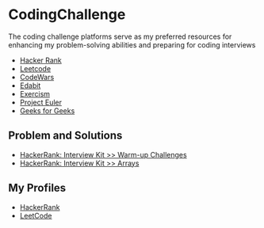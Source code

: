 # CodingChallenge
The coding challenge platforms serve as my preferred resources for enhancing my problem-solving abilities and preparing for coding interviews
- [Hacker Rank](https://www.hackerrank.com/domains)
- [Leetcode](https://leetcode.com/problems)
- [CodeWars](https://www.codewars.com/kata/latest)
- [Edabit](https://edabit.com/challenges/java)
- [Exercism](https://exercism.org/tracks)
- [Project Euler](https://projecteuler.net/recent)
- [Geeks for Geeks](https://practice.geeksforgeeks.org/explore?)


## Problem and Solutions
- [HackerRank: Interview Kit >> Warm-up Challenges](https://github.com/krishnamanchikalapudi/CodingChallenge.java/tree/develop/src/main/java/solutions/hackerrank/interview/warmup/README.md)
- [HackerRank: Interview Kit >> Arrays](https://github.com/krishnamanchikalapudi/CodingChallenge.java/tree/develop/src/main/java/solutions/hackerrank/interview/arrays/README.md)


<!--
### Other problems 
| Problem | Source code | Test Cases  | Video | 
| ------------- |:-------------:|:-------------:| -----:|
| [HackerRank:Diagonal Difference](https://www.hackerrank.com/challenges/diagonal-difference/)  | [DiagonalDifference.java](https://github.com/krishnamanchikalapudi/CodingChallenge.java/blob/develop/src/main/java/solutions/hackerrank/DiagonalDifference.java) |[DiagonalDifferenceTests.java](https://github.com/krishnamanchikalapudi/CodingChallenge.java/blob/develop/src/test/java/solutions/hackerrank/unit/DiagonalDifferenceTests.java)  |  [videos](https://youtube.com/@DayOneDev)  | 
| [HackerRank:Plus Minus](https://www.hackerrank.com/challenges/plus-minus/)  | [PlusMinus.java](https://github.com/krishnamanchikalapudi/CodingChallenge.java/blob/develop/src/main/java/solutions/hackerrank/PlusMinus.java) |[PlusMinusTests.java](https://github.com/krishnamanchikalapudi/CodingChallenge.java/blob/develop/src/test/java/solutions/hackerrank/unit/PlusMinusTests.java)  |  [videos](https://youtube.com/@DayOneDev)  | 
| [HackerRank:Mini Max Sum](https://www.hackerrank.com/challenges/mini-max-sum/)  | [MiniMaxSum.java](https://github.com/krishnamanchikalapudi/CodingChallenge.java/blob/develop/src/main/java/solutions/hackerrank/MiniMaxSum.java) |[MiniMaxSumTests.java](https://github.com/krishnamanchikalapudi/CodingChallenge.java/blob/develop/src/test/java/solutions/hackerrank/unit/MiniMaxSumTests.java)  |  [videos](https://youtube.com/@DayOneDev)  | 
| [HackerRank:StairCase](https://www.hackerrank.com/challenges/staircase/)  | [StairCase.java](https://github.com/krishnamanchikalapudi/CodingChallenge.java/blob/develop/src/main/java/solutions/hackerrank/StairCase.java) |[StairCaseTests.java](https://github.com/krishnamanchikalapudi/CodingChallenge.java/blob/develop/src/test/java/solutions/hackerrank/unit/StairCaseTests.java)  |  [videos](https://youtube.com/@DayOneDev)  | 
| [HackerRank: Time Conversion](https://www.hackerrank.com/challenges/time-conversion/)  | [TimeConversion.java](https://github.com/krishnamanchikalapudi/CodingChallenge.java/blob/develop/src/main/java/solutions/hackerrank/TimeConversion.java) |[TimeConversionTests.java](https://github.com/krishnamanchikalapudi/CodingChallenge.java/blob/develop/src/test/java/solutions/hackerrank/unit/TimeConversionTests.java)  |  [videos](https://youtube.com/@DayOneDev)  | 

| [LeetCode:Buy Two Chocolates](https://leetcode.com/problems/buy-two-chocolates/) | [BuyTwoChocolates.java](https://github.com/krishnamanchikalapudi/CodingChallenge.java/blob/develop/src/main/java/solutions/leetcode/BuyTwoChocolates.java) | [BuyTwoChocolatesTests.java](https://github.com/krishnamanchikalapudi/CodingChallenge.java/blob/develop/src/test/java/solutions/leetcode/unit/BuyTwoChocolatesTests.java) |  [videos](https://youtube.com/@DayOneDev)  | 
|  [LeetCode:Longest Substring Without Repeating Characters](https://leetcode.com/problems/longest-substring-without-repeating-characters/) | [LengthOfLongestSubstring.java](https://github.com/krishnamanchikalapudi/CodingChallenge.java/blob/develop/src/main/java/solutions/leetcode/LengthOfLongestSubstring.java) |[LengthOfLongestSubstringTests.java](https://github.com/krishnamanchikalapudi/CodingChallenge.java/blob/develop/src/test/java/solutions/leetcode/unit/LengthOfLongestSubstringTests.java)  |  [videos](https://youtube.com/@DayOneDev)  | 
|  [LeetCode:Kth Largest Element in an Array](https://leetcode.com/problems/kth-largest-element-in-an-array/) | [KLargestElement.java](https://github.com/krishnamanchikalapudi/CodingChallenge.java/blob/develop/src/main/java/solutions/leetcode/KLargestElement.java) |[KLargestElementTests.java](https://github.com/krishnamanchikalapudi/CodingChallenge.java/blob/develop/src/test/java/solutions/unit/leetcode/KLargestElementTests.java)  |  [videos](https://youtube.com/@DayOneDev)  | 
| [GeeksForGeeks:Minimum number of jumps](https://practice.geeksforgeeks.org/problems/minimum-number-of-jumps-1587115620/1)  | [MinimumNumberOfJumps.java](https://github.com/krishnamanchikalapudi/CodingChallenge.java/blob/develop/src/main/java/solutions/geeksforgeeks/MinimumNumberOfJumps.java) |[MinimumNumberOfJumpsTests.java](https://github.com/krishnamanchikalapudi/CodingChallenge.java/blob/develop/src/test/java/solutions/geeksforgeeks/unit/MinimumNumberOfJumpsTests.java)  |  [videos](https://youtube.com/@DayOneDev)  | 
| [LeetCode:Widest Vertical Area Between Two Points Containing No Points](https://leetcode.com/problems/widest-vertical-area-between-two-points-containing-no-points/)  | [WidestVerticalAreaBetweenTwoPoints.java](https://github.com/krishnamanchikalapudi/CodingChallenge.java/blob/develop/src/main/java/solutions/leetcode/WidestVerticalAreaBetweenTwoPoints.java) |[WidestVerticalAreaBetweenTwoPointsTests.java](https://github.com/krishnamanchikalapudi/CodingChallenge.java/blob/develop/src/test/java/solutions/leetcode/unit/WidestVerticalAreaBetweenTwoPointsTests.java)  |  [videos](https://youtube.com/@DayOneDev)  | 
| [GeeksForGeeks:k largest elements](https://practice.geeksforgeeks.org/problems/k-largest-elements4206/1?) | [KLargestElements.java](https://github.com/krishnamanchikalapudi/CodingChallenge.java/blob/develop/src/main/java/solutions/geeksforgeeks/KLargestElements.java) |[.java](https://github.com/krishnamanchikalapudi/CodingChallenge.java/blob/develop/src/test/java/solutions/geeksforgeeks/unit/KLargestElementsTests.java)  |  [videos](https://youtube.com/@DayOneDev)  | 
| [GeeksForGeeks:Find the ordering of task from given dependencies](https://www.geeksforgeeks.org/find-the-ordering-of-tasks-from-given-dependencies/)  | [FindTasksOrderOfDependencies.java](https://github.com/krishnamanchikalapudi/CodingChallenge.java/blob/develop/src/main/java/solutions/geeksforgeeks/FindTasksOrderOfDependencies.java) |[FindTasksOrderOfDependenciesTests.java](https://github.com/krishnamanchikalapudi/CodingChallenge.java/blob/develop/src/test/java/solutions/geeksforgeeks/unit/FindTasksOrderOfDependenciesTests.java)  |  [videos](https://youtube.com/@DayOneDev)  | 
--->

<!---

| [HackerRank:]()  | [.java](https://github.com/krishnamanchikalapudi/CodingChallenge.java/blob/develop/src/main/java/solutions/hackerrank/?.java) |[Tests.java](https://github.com/krishnamanchikalapudi/CodingChallenge.java/blob/develop/src/test/java/solutions/hackerrank/unit/?.java)  |  [videos](https://youtube.com/@DayOneDev)  | 

| [LeetCode:]()  | [.java](https://github.com/krishnamanchikalapudi/CodingChallenge.java/blob/develop/src/main/java/solutions/leetcode/?.java) |[Tests.java](https://github.com/krishnamanchikalapudi/CodingChallenge.java/blob/develop/src/test/java/solutions/leetcode/unit/?.java)  |  [videos](https://youtube.com/@DayOneDev)  | 

|  [GeeksForGeeks:]() | [.java](https://github.com/krishnamanchikalapudi/CodingChallenge.java/blob/develop/src/main/java/solutions/geeksforgeeks/?.java) |[.java](https://github.com/krishnamanchikalapudi/CodingChallenge.java/blob/develop/src/test/java/solutions/geeksforgeeks/unit/?.java)  |  [videos](https://youtube.com/@DayOneDev)  | 

--->

## My Profiles
- [HackerRank](https://HackerRank.com/kmanchikalapudi/)
- [LeetCode](https://leetcode.com/krishnamanchikalapudi/)
